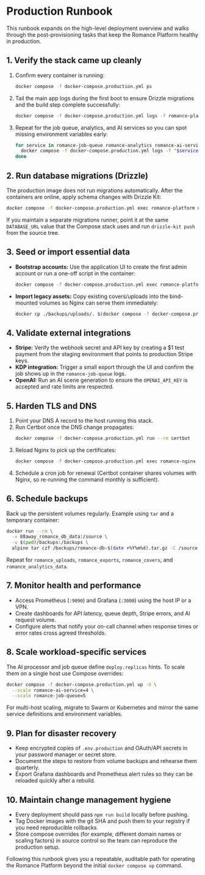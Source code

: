 # Production Runbook

This runbook expands on the high-level deployment overview and walks through the
post-provisioning tasks that keep the Romance Platform healthy in production.

## 1. Verify the stack came up cleanly
1. Confirm every container is running:
   ```bash
   docker compose -f docker-compose.production.yml ps
   ```
2. Tail the main app logs during the first boot to ensure Drizzle migrations and
   the build step complete successfully:
   ```bash
   docker compose -f docker-compose.production.yml logs -f romance-platform
   ```
3. Repeat for the job queue, analytics, and AI services so you can spot missing
   environment variables early:
   ```bash
   for service in romance-job-queue romance-analytics romance-ai-service; do
     docker compose -f docker-compose.production.yml logs -f "$service"
   done
   ```

## 2. Run database migrations (Drizzle)
The production image does not run migrations automatically. After the containers
are online, apply schema changes with Drizzle Kit:
```bash
docker compose -f docker-compose.production.yml exec romance-platform npm run db:push
```

If you maintain a separate migrations runner, point it at the same `DATABASE_URL`
value that the Compose stack uses and run `drizzle-kit push` from the source tree.

## 3. Seed or import essential data
- **Bootstrap accounts:** Use the application UI to create the first admin
  account or run a one-off script in the container:
  ```bash
  docker compose -f docker-compose.production.yml exec romance-platform node scripts/create-admin.js
  ```
- **Import legacy assets:** Copy existing covers/uploads into the bind-mounted
  volumes so Nginx can serve them immediately:
  ```bash
  docker cp ./backups/uploads/. $(docker compose -f docker-compose.production.yml ps -q romance-platform):/app/uploads
  ```

## 4. Validate external integrations
- **Stripe:** Verify the webhook secret and API key by creating a $1 test
  payment from the staging environment that points to production Stripe keys.
- **KDP integration:** Trigger a small export through the UI and confirm the job
  shows up in the `romance-job-queue` logs.
- **OpenAI:** Run an AI scene generation to ensure the `OPENAI_API_KEY` is
  accepted and rate limits are respected.

## 5. Harden TLS and DNS
1. Point your DNS A record to the host running this stack.
2. Run Certbot once the DNS change propagates:
   ```bash
   docker compose -f docker-compose.production.yml run --rm certbot
   ```
3. Reload Nginx to pick up the certificates:
   ```bash
   docker compose -f docker-compose.production.yml exec romance-nginx nginx -s reload
   ```
4. Schedule a cron job for renewal (Certbot container shares volumes with
   Nginx, so re-running the command monthly is sufficient).

## 6. Schedule backups
Back up the persistent volumes regularly. Example using `tar` and a temporary
container:
```bash
docker run --rm \
  -v 88away_romance_db_data:/source \
  -v $(pwd)/backups:/backups \
  alpine tar czf /backups/romance-db-$(date +%Y%m%d).tar.gz -C /source .
```
Repeat for `romance_uploads`, `romance_exports`, `romance_covers`, and
`romance_analytics_data`.

## 7. Monitor health and performance
- Access Prometheus (`:9090`) and Grafana (`:3000`) using the host IP or a VPN.
- Create dashboards for API latency, queue depth, Stripe errors, and AI request
  volume.
- Configure alerts that notify your on-call channel when response times or error
  rates cross agreed thresholds.

## 8. Scale workload-specific services
The AI processor and job queue define `deploy.replicas` hints. To scale them on a
single host use Compose overrides:
```bash
docker compose -f docker-compose.production.yml up -d \
  --scale romance-ai-service=4 \
  --scale romance-job-queue=5
```
For multi-host scaling, migrate to Swarm or Kubernetes and mirror the same
service definitions and environment variables.

## 9. Plan for disaster recovery
- Keep encrypted copies of `.env.production` and OAuth/API secrets in your
  password manager or secret store.
- Document the steps to restore from volume backups and rehearse them quarterly.
- Export Grafana dashboards and Prometheus alert rules so they can be reloaded
  quickly after a rebuild.

## 10. Maintain change management hygiene
- Every deployment should pass `npm run build` locally before pushing.
- Tag Docker images with the git SHA and push them to your registry if you need
  reproducible rollbacks.
- Store compose overrides (for example, different domain names or scaling
  factors) in source control so the team can reproduce the production setup.

Following this runbook gives you a repeatable, auditable path for operating the
Romance Platform beyond the initial `docker compose up` command.
